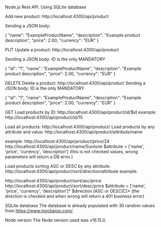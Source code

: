  Node.js Rest API. Using SQLite database

Add new product:
http://localhost:4300/api/product

Sending a JSON body:

{
	"name": "ExampleProductName",
	"description": "Example product description",
	"price": 2.00,
	"currency": "EUR" 
}




PUT
Update a product:
http://localhost:4300/api/product

Sending a JSON body: ID is the only MANDATORY

{
	"id": "1",
	"name": "ExampleProductName",
	"description": "Example product description",
	"price": 2.00,
	"currency": "EUR" 
}




DELETE
Delete a product:
http://localhost:4300/api/product
Sending a JSON body: ID is the only MANDATORY

{
	"id": "1",
	"name": "ExampleProductName",
	"description": "Example product description",
	"price": 2.00,
	"currency": "EUR" 
}



GET
Load products by ID:
http://localhost:4300/api/product/id/$id
example: http://localhost:4300/api/product/id/15


Load all products:
http://localhost:4300/api/product/
Load products by any attribute and value:
http://localhost:4300/api/product/$attribute/$name

example:
http://localhost:4300/api/product/price/24
http://localhost:4300/api/product/name/Suntone $attribute = ['name', 'price', 'currency', 'description'] (this is not checked values, wrong parameters will return a DB error.)

Load products sorting ASC or DESC by any attribute:
http://localhost:4300/api/product/sort/$direction/$attribute
example:

http://localhost:4300/api/product/sort/asc/price
http://localhost:4300/api/product/sort/desc/price
$attribute = ['name', 'price', 'currency', 'description']* $direction [ASC or DESC]C]* (the direction is checked and when wrong will return a 401 business error)

SQLite database
The database is already populated with 30 random values from https://www.mockaroo.com/

Node version
The Node version used was v16.15.0.

